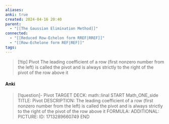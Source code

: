 ```yaml
---
aliases: 
anki: true
created: 2024-04-16 20:40
parent:
  - "[[The Gaussian Elimination Method]]"
connected:
  - "[[Reduced Row-Echelon form RREF|RREF]]"
  - "[[Row-Echelone form REF|REF]]"
tags:
---
```


> [!tip] Pivot
The leading coefficient of a row (first nonzero number from the left) is called the pivot and is always strictly to the right of the pivot of the row above it

#### Anki
> [!question]- Pivot
TARGET DECK: math::linal
START
Math_ONE_side
TITLE: Pivot
DESCRIPTION: The leading coefficient of a row (first nonzero number from the left) is called the pivot and is always strictly to the right of the pivot of the row above it
FORMULA: 
ADDITIONAL:
PICTURE:
ID: 1713289660749
END